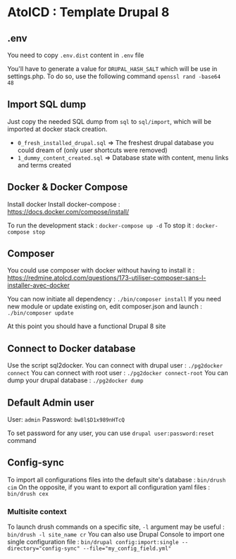# AtolCD : Template Drupal 8

## .env
You need to copy `.env.dist` content in `.env` file

You'll have to generate a value for `DRUPAL_HASH_SALT` which will be use in settings.php.
To do so, use the following command `openssl rand -base64 48`


## Import SQL dump
Just copy the needed SQL dump from `sql` to `sql/import`, which will be imported at docker stack creation.
* `0_fresh_installed_drupal.sql` => The freshest drupal database you could dream of (only user shortcuts were removed)
* `1_dummy_content_created.sql` => Database state with content, menu links and terms created

## Docker & Docker Compose
Install docker
Install docker-compose : https://docs.docker.com/compose/install/

To run the development stack : `docker-compose up -d`
To stop it : `docker-compose stop`

## Composer
You could use composer with docker without having to install it : https://redmine.atolcd.com/questions/173-utiliser-composer-sans-l-installer-avec-docker

You can now initiate all dependency : `./bin/composer install`
If you need new module or update existing on, edit composer.json and launch : `./bin/composer update`

At this point you should have a functional Drupal 8 site

## Connect to Docker database
Use the script sql2docker.
You can connect with drupal user : `./pg2docker connect`
You can connect with root user : `./pg2docker connect-root`
You can dump your drupal database : `./pg2docker dump`

## Default Admin user
User: `admin`
Password: `bw8l$D1x989nHTcQ`

To set password for any user, you can use `drupal user:password:reset` command

## Config-sync
To import all configurations files into the default site's database : `bin/drush cim`
On the opposite, if you want to export all configuration yaml files : `bin/drush cex`

### Multisite context
To launch drush commands on a specific site, `-l` argument may be useful : `bin/drush -l site_name cr`
You can also use Drupal Console to import one single configuration file : `bin/drupal config:import:single --directory="config-sync" --file="my_config_field.yml"`

